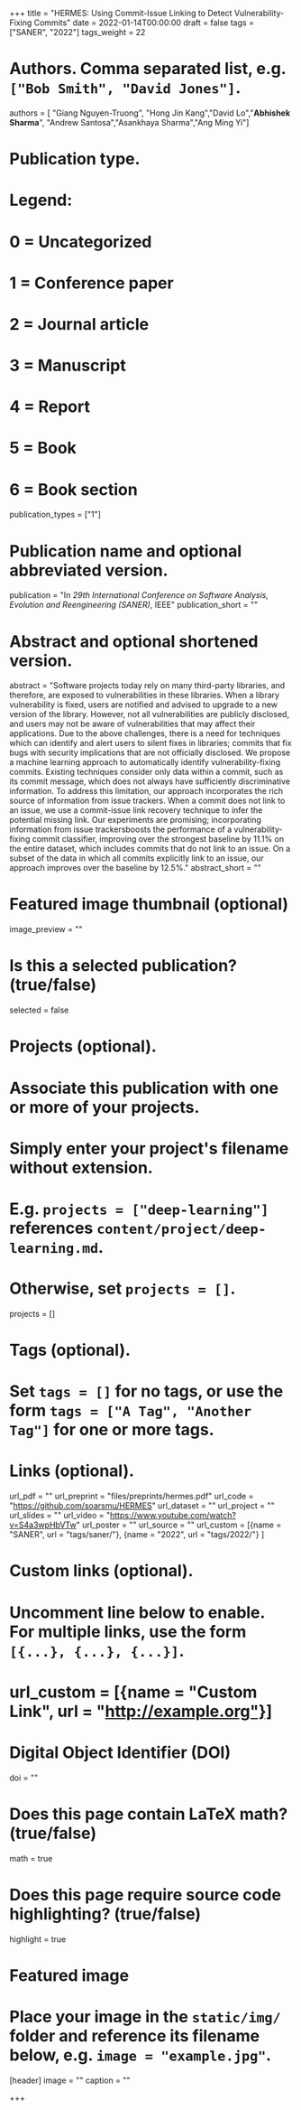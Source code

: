 +++
title = "HERMES: Using Commit-Issue Linking to Detect Vulnerability-Fixing Commits"
date = 2022-01-14T00:00:00
draft = false
tags = ["SANER", "2022"]
tags_weight = 22


# Authors. Comma separated list, e.g. `["Bob Smith", "David Jones"]`.
authors = [ "Giang Nguyen-Truong", "Hong Jin Kang","David Lo","**Abhishek Sharma**", "Andrew Santosa","Asankhaya Sharma","Ang Ming Yi"]

# Publication type.
# Legend:
# 0 = Uncategorized
# 1 = Conference paper
# 2 = Journal article
# 3 = Manuscript
# 4 = Report
# 5 = Book
# 6 = Book section
publication_types = ["1"]

# Publication name and optional abbreviated version.
publication = "In *29th International Conference on Software Analysis, Evolution and Reengineering (SANER)*, IEEE"
publication_short = ""

# Abstract and optional shortened version.
abstract = "Software projects today rely on many third-party libraries, and therefore, are exposed to vulnerabilities in these libraries. When a library vulnerability is fixed, users are notified and advised to upgrade to a new version of the library. However, not all vulnerabilities are publicly disclosed, and users may not be aware of vulnerabilities that may affect their applications. Due to the above challenges, there is a need for techniques which can identify and alert users to silent fixes in libraries; commits that fix bugs with security implications that are not officially disclosed. We propose a machine learning approach to automatically identify vulnerability-fixing commits. Existing techniques consider only data within a commit, such as its commit message, which does not always have sufficiently discriminative information. To address this limitation, our approach incorporates the rich source of information from issue trackers. When a commit does not link to an issue, we use a commit-issue link recovery technique to infer the potential missing link. Our experiments are promising; incorporating information from issue trackersboosts the performance of a vulnerability-fixing commit classifier, improving over the strongest baseline by 11.1% on the entire dataset, which includes commits that do not link to an issue. On a subset of the data in which all commits explicitly link to an issue, our approach improves over the baseline by 12.5%."
abstract_short = ""

# Featured image thumbnail (optional)
image_preview = ""

# Is this a selected publication? (true/false)
selected = false

# Projects (optional).
#   Associate this publication with one or more of your projects.
#   Simply enter your project's filename without extension.
#   E.g. `projects = ["deep-learning"]` references `content/project/deep-learning.md`.
#   Otherwise, set `projects = []`.
projects = []

# Tags (optional).
#   Set `tags = []` for no tags, or use the form `tags = ["A Tag", "Another Tag"]` for one or more tags.

# Links (optional).
url_pdf = ""
url_preprint = "files/preprints/hermes.pdf"
url_code = "https://github.com/soarsmu/HERMES"
url_dataset = ""
url_project = ""
url_slides = ""
url_video = "https://www.youtube.com/watch?v=S4a3wpHbVTw"
url_poster = ""
url_source = ""
url_custom = [{name = "SANER", url = "tags/saner/"},
              {name = "2022", url = "tags/2022/"}
              ]

# Custom links (optional).
#   Uncomment line below to enable. For multiple links, use the form `[{...}, {...}, {...}]`.
# url_custom = [{name = "Custom Link", url = "http://example.org"}]

# Digital Object Identifier (DOI)
doi = ""

# Does this page contain LaTeX math? (true/false)
math = true

# Does this page require source code highlighting? (true/false)
highlight = true

# Featured image
# Place your image in the `static/img/` folder and reference its filename below, e.g. `image = "example.jpg"`.
[header]
image = ""
caption = ""

+++